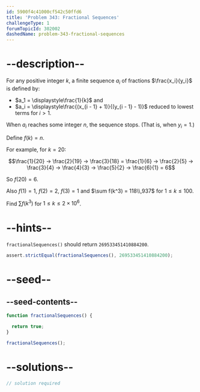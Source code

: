```yaml
---
id: 5900f4c41000cf542c50ffd6
title: 'Problem 343: Fractional Sequences'
challengeType: 1
forumTopicId: 302002
dashedName: problem-343-fractional-sequences
---
```


# --description--

For any positive integer $k$, a finite sequence $a_i$ of fractions $\frac{x_i}{y_i}$ is defined by:

- $a_1 = \displaystyle\frac{1}{k}$ and
- $a_i = \displaystyle\frac{(x_{i - 1} + 1)}{(y_{i - 1} - 1)}$ reduced to lowest terms for $i > 1$.

When $a_i$ reaches some integer $n$, the sequence stops. (That is, when $y_i = 1$.)

Define $f(k) = n$.

For example, for $k = 20$:

$$\frac{1}{20} → \frac{2}{19} → \frac{3}{18} = \frac{1}{6} → \frac{2}{5} → \frac{3}{4} → \frac{4}{3} → \frac{5}{2} → \frac{6}{1} = 6$$

So $f(20) = 6$.

Also $f(1) = 1$, $f(2) = 2$, $f(3) = 1$ and $\sum f(k^3) = 118\\,937$ for $1 ≤ k ≤ 100$.

Find $\sum f(k^3)$ for $1 ≤ k ≤ 2 × {10}^6$.

# --hints--

`fractionalSequences()` should return `269533451410884200`.

```js
assert.strictEqual(fractionalSequences(), 269533451410884200);
```

# --seed--

## --seed-contents--

```js
function fractionalSequences() {

  return true;
}

fractionalSequences();
```

# --solutions--

```js
// solution required
```
